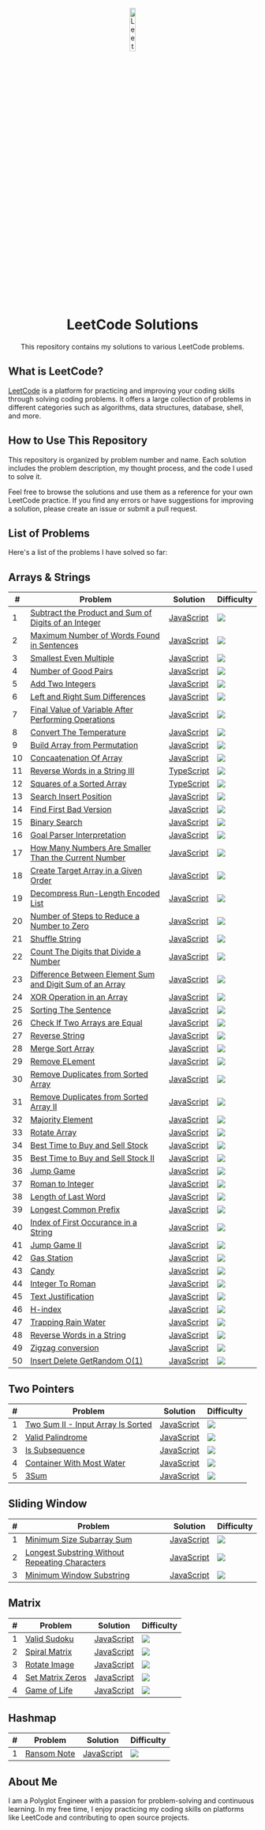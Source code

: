 <p align="center">
  <img src="https://leetcode.com/static/images/LeetCode_logo.png" width="15%" alt="LeetCode Logo"/>
</p>

<h1 align="center">LeetCode Solutions</h1>

<p align="center">This repository contains my solutions to various LeetCode problems.</p>

## What is LeetCode?

[LeetCode](https://leetcode.com/) is a platform for practicing and improving your coding skills through solving coding problems. It offers a large collection of problems in different categories such as algorithms, data structures, database, shell, and more.

## How to Use This Repository

This repository is organized by problem number and name. Each solution includes the problem description, my thought process, and the code I used to solve it.

Feel free to browse the solutions and use them as a reference for your own LeetCode practice. If you find any errors or have suggestions for improving a solution, please create an issue or submit a pull request.

## List of Problems

Here's a list of the problems I have solved so far:

## Arrays & Strings 
| # | Problem | Solution | Difficulty |
|---|---------|----------| ---------- |
| 1 | [Subtract the Product and Sum of Digits of an Integer](https://leetcode.com/problems/subtract-the-product-and-sum-of-digits-of-an-integer/description/) | [JavaScript](./easy/1.SubtractTheProductAndSum.js) | ![](https://img.shields.io/badge/Easy-2EA043) |
| 2 | [Maximum Number of Words Found in Sentences](https://leetcode.com/problems/maximum-number-of-words-found-in-sentences/) | [JavaScript](./easy/2.MostWordsFound.js) | ![](https://img.shields.io/badge/Easy-2EA043) |
| 3 | [Smallest Even Multiple](https://leetcode.com/problems/smallest-even-multiple/) | [JavaScript](./easy/3.SmallestEvenMultiple.js) | ![](https://img.shields.io/badge/Easy-2EA043) |
| 4 | [Number of Good Pairs](https://leetcode.com/problems/number-of-good-pairs/) | [JavaScript](./easy/4.NumberOfGoodPairs.js) | ![](https://img.shields.io/badge/Easy-2EA043) |
| 5 | [Add Two Integers](https://leetcode.com/problems/add-two-integers/) | [JavaScript](./easy/5.AddTwoIntegers.js) | ![](https://img.shields.io/badge/Easy-2EA043) |
| 6 | [Left and Right Sum Differences](https://leetcode.com/problems/left-and-right-sum-differences/) | [JavaScript](./easy/6.LeftRightSumDiference.js) | ![](https://img.shields.io/badge/Easy-2EA043) |
| 7 | [Final Value of Variable After Performing Operations](https://leetcode.com/problems/final-value-of-variable-after-performing-operations/) | [JavaScript](./easy/7.FinalValueAfterOperations.js) | ![](https://img.shields.io/badge/Easy-2EA043) |
| 8 | [Convert The Temperature](https://leetcode.com/problems/convert-the-temperature/) | [JavaScript](./easy/8.ConvertTemperature.js) | ![](https://img.shields.io/badge/Easy-2EA043) |
| 9 | [Build Array from Permutation](https://leetcode.com/problems/build-array-from-permutation/) | [JavaScript](./easy/9.BuildArrayFromPermutation.js) | ![](https://img.shields.io/badge/Easy-2EA043) |
| 10 | [Concaatenation Of Array](https://leetcode.com/problems/concatenation-of-array/) | [JavaScript](./easy/10.ConcatenationOfArray.js) | ![](https://img.shields.io/badge/Easy-2EA043) |
| 11 | [Reverse Words in a String III](https://leetcode.com/problems/reverse-words-in-a-string-iii/) | [TypeScript](./easy/11.ReverseWordsInString.ts) | ![](https://img.shields.io/badge/Easy-2EA043) |
| 12 | [Squares of a Sorted Array](https://leetcode.com/problems/squares-of-a-sorted-array/) | [TypeScript](./easy/12.SortedSquares.ts) | ![](https://img.shields.io/badge/Easy-2EA043) |
| 13 | [Search Insert Position](https://leetcode.com/problems/search-insert-position/) | [JavaScript](./easy/13.SearchInsertPosition.js) | ![](https://img.shields.io/badge/Easy-2EA043) |
| 14 | [Find First Bad Version](https://leetcode.com/problems/first-bad-version/) | [JavaScript](./easy/14.FirstBadVersion.js) | ![](https://img.shields.io/badge/Easy-2EA043) |
| 15 | [Binary Search](https://leetcode.com/problems/binary-search/) | [JavaScript](./easy/15.BinarySearch.js) | ![](https://img.shields.io/badge/Easy-2EA043) |
| 16 | [Goal Parser Interpretation](https://leetcode.com/problems/goal-parser-interpretation/) | [JavaScript](./easy/16.GoalParserInterpretation.js) | ![](https://img.shields.io/badge/Easy-2EA043) |
| 17 | [How Many Numbers Are Smaller Than the Current Number](https://leetcode.com/problems/how-many-numbers-are-smaller-than-the-current-number/) | [JavaScript](./easy/17.SmallerNumbersThanCurrent.js) | ![](https://img.shields.io/badge/Easy-2EA043) |
| 18 | [Create Target Array in a Given Order](https://leetcode.com/problems/create-target-array-in-the-given-order/) | [JavaScript](./easy/18.CreateTargetArrayInOrder.js) | ![](https://img.shields.io/badge/Easy-2EA043) |
| 19 | [Decompress Run-Length Encoded List](https://leetcode.com/problems/decompress-run-length-encoded-list/) | [JavaScript](./easy/19.DecompressRLElist.js) | ![](https://img.shields.io/badge/Easy-2EA043) |
| 20 | [Number of Steps to Reduce a Number to Zero](https://leetcode.com/problems/number-of-steps-to-reduce-a-number-to-zero/) | [JavaScript](./easy/20.NumberOfStepsReductToZero.js) | ![](https://img.shields.io/badge/Easy-2EA043) |
| 21 | [Shuffle String](https://leetcode.com/problems/shuffle-string/) | [JavaScript](./easy/21.ShuffleString.js) | ![](https://img.shields.io/badge/Easy-2EA043) |
| 22 | [Count The Digits that Divide a Number](https://leetcode.com/problems/count-the-digits-that-divide-a-number/) | [JavaScript](./easy/22.CountDigitsThatDivideANumber.js) | ![](https://img.shields.io/badge/Easy-2EA043) |
| 23 | [Difference Between Element Sum and Digit Sum of an Array](https://leetcode.com/problems/difference-between-element-sum-and-digit-sum-of-an-array/) | [JavaScript](./easy/23.DifferenceOfElementAndDigitSum.js) | ![](https://img.shields.io/badge/Easy-2EA043) |
| 24 | [XOR Operation in an Array](https://leetcode.com/problems/xor-operation-in-an-array/) | [JavaScript](./easy/24.XorOperationInArray.js) | ![](https://img.shields.io/badge/Easy-2EA043) |
| 25 | [Sorting The Sentence](https://leetcode.com/problems/sorting-the-sentence/) | [JavaScript](./easy/25.SortSentence.js) | ![](https://img.shields.io/badge/Easy-2EA043) |
| 26 | [Check If Two Arrays are Equal](https://leetcode.com/problems/check-if-two-string-arrays-are-equivalent/) | [JavaScript](./easy/26.ArrayStringsAreEqual.js) | ![](https://img.shields.io/badge/Easy-2EA043) |
| 27 | [Reverse String](https://leetcode.com/problems/reverse-string/) | [JavaScript](./easy/27.ReverseString.js) | ![](https://img.shields.io/badge/Easy-2EA043) |
| 28 | [Merge Sort Array](https://leetcode.com/problems/merge-sorted-array/?envType=study-plan-v2&envId=top-interview-150) | [JavaScript](./easy/28.MergeSortArray.js) | ![](https://img.shields.io/badge/Easy-2EA043) |
| 29 | [Remove ELement](https://leetcode.com/problems/remove-element/?envType=study-plan-v2&envId=top-interview-150) | [JavaScript](./easy/29.RemoveElement.js) | ![](https://img.shields.io/badge/Easy-2EA043) |
| 30 | [Remove Duplicates from Sorted Array](https://leetcode.com/problems/remove-duplicates-from-sorted-array/?envType=study-plan-v2&envId=top-interview-150) | [JavaScript](./easy/30.RemoveDuplicates.js) | ![](https://img.shields.io/badge/Easy-2EA043) |
| 31 | [Remove Duplicates from Sorted Array II](https://leetcode.com/problems/remove-duplicates-from-sorted-array-ii/?envType=study-plan-v2&envId=top-interview-150) | [JavaScript](./medium/2.RemoveDuplicatesII.js) | ![](https://img.shields.io/badge/Medium-ffc04a) |
| 32 | [Majority Element](https://leetcode.com/problems/majority-element/?envType=study-plan-v2&envId=top-interview-150) | [JavaScript](./easy/31.MajorityElement.js) | ![](https://img.shields.io/badge/Easy-2EA043) |
| 33 | [Rotate Array](https://leetcode.com/problems/rotate-array/?envType=study-plan-v2&envId=top-interview-150) | [JavaScript](./medium/1.RotateArray.js) | ![](https://img.shields.io/badge/Medium-ffc04a) |
| 34 | [Best Time to Buy and Sell Stock](https://leetcode.com/problems/best-time-to-buy-and-sell-stock/?envType=study-plan-v2&envId=top-interview-150) | [JavaScript](./easy/32.BestTimeToBuyAndSell.js) | ![](https://img.shields.io/badge/Easy-2EA043) |
| 35 | [Best Time to Buy and Sell Stock II](https://leetcode.com/problems/best-time-to-buy-and-sell-stock-ii/?envType=study-plan-v2&envId=top-interview-150) | [JavaScript](./medium/3.BestTimeToBuyAndSell.js) | ![](https://img.shields.io/badge/Medium-ffc04a) |
| 36 | [Jump Game](https://leetcode.com/problems/jump-game/description/?envType=study-plan-v2&envId=top-interview-150) | [JavaScript](./medium/4.JumpGame.js) | ![](https://img.shields.io/badge/Medium-ffc04a) |
| 37 | [Roman to Integer](https://leetcode.com/problems/roman-to-integer/description/?envType=study-plan-v2&envId=top-interview-150) | [JavaScript](./easy/33.RomanToInteger.js) | ![](https://img.shields.io/badge/Easy-2EA043) |
| 38 | [Length of Last Word](https://leetcode.com/problems/length-of-last-word/description/?envType=study-plan-v2&envId=top-interview-150) | [JavaScript](./easy/34.LenghOfLastWord.js) | ![](https://img.shields.io/badge/Easy-2EA043) |
| 39 | [Longest Common Prefix](https://leetcode.com/problems/longest-common-prefix/description/?envType=study-plan-v2&envId=top-interview-150) | [JavaScript](./easy/35.LongestCommonPrefix.js) | ![](https://img.shields.io/badge/Easy-2EA043) |
| 40 | [Index of First Occurance in a String](https://leetcode.com/problems/find-the-index-of-the-first-occurrence-in-a-string/description/?envType=study-plan-v2&envId=top-interview-150) | [JavaScript](./easy/36.IndexOfFirstOccurance.js) | ![](https://img.shields.io/badge/Easy-2EA043) |
| 41 | [Jump Game II](https://leetcode.com/problems/jump-game-ii/?envType=study-plan-v2&envId=top-interview-150) | [JavaScript](./medium/5.JumpGame.js) | ![](https://img.shields.io/badge/Medium-ffc04a) |
| 42 | [Gas Station](https://leetcode.com/problems/gas-station/description/?envType=study-plan-v2&envId=top-interview-150) | [JavaScript](./medium/6.GasStation.js) | ![](https://img.shields.io/badge/Medium-ffc04a) |
| 43 | [Candy](https://leetcode.com/problems/candy/description/?envType=study-plan-v2&envId=top-interview-150) | [JavaScript](./hard/1.Candy.js) | ![](https://img.shields.io/badge/Hard-cf2738) |
| 44 | [Integer To Roman](https://leetcode.com/problems/integer-to-roman/description/) | [JavaScript](./medium/12.IntegerToRoman.js) | ![](https://img.shields.io/badge/Medium-ffc04a) |
| 45 | [Text Justification](https://leetcode.com/problems/text-justification/description/?envType=study-plan-v2&envId=top-interview-150) | [JavaScript](./hard/2.TextJustification.js) | ![](https://img.shields.io/badge/Hard-cf2738) |
| 46 | [H-index](https://leetcode.com/problems/h-index/description/?envType=study-plan-v2&envId=top-interview-150) | [JavaScript](./medium/8.HIndex.js) | ![](https://img.shields.io/badge/Medium-ffc04a) |
| 47 | [Trapping Rain Water](https://leetcode.com/problems/trapping-rain-water/description/?envType=study-plan-v2&envId=top-interview-150) | [JavaScript](./hard/3.TrappingRainWater.js) | ![](https://img.shields.io/badge/Hard-cf2738) |
| 48 | [Reverse Words in a String](https://leetcode.com/problems/reverse-words-in-a-string/description/?envType=study-plan-v2&envId=top-interview-150) | [JavaScript](./medium/9.ReverseWordsInString.js) | ![](https://img.shields.io/badge/Medium-ffc04a) |
| 49 | [Zigzag conversion](https://leetcode.com/problems/zigzag-conversion/description/?envType=study-plan-v2&envId=top-interview-150) | [JavaScript](./medium/10.ZigzagConversion.js) | ![](https://img.shields.io/badge/Medium-ffc04a) |
| 50 | [Insert Delete GetRandom O(1)](https://leetcode.com/problems/insert-delete-getrandom-o1/description/?envType=study-plan-v2&envId=top-interview-150) | [JavaScript](./medium/11.RandomizedSet.js) | ![](https://img.shields.io/badge/Medium-ffc04a) |

## Two Pointers
| # | Problem | Solution | Difficulty |
|---|---------|----------| ---------- |
| 1 | [Two Sum II - Input Array Is Sorted](https://leetcode.com/problems/two-sum-ii-input-array-is-sorted/description/?envType=study-plan-v2&envId=top-interview-150) | [JavaScript](./twoPointers/1.TwoSum.js) | ![](https://img.shields.io/badge/Medium-ffc04a) |
| 2 | [Valid Palindrome](https://leetcode.com/problems/valid-palindrome/description/?envType=study-plan-v2&envId=top-interview-150) | [JavaScript](./twoPointers/3.ValidPalindrome.js) | ![](https://img.shields.io/badge/Medium-ffc04a) |
| 3 | [Is Subsequence](https://leetcode.com/problems/is-subsequence/description/?envType=study-plan-v2&envId=top-interview-150) | [JavaScript](./twoPointers/4.IsSubsequence.js) | ![](https://img.shields.io/badge/Easy-2EA043) |
| 4 | [Container With Most Water](https://leetcode.com/problems/container-with-most-water/description/?envType=study-plan-v2&envId=top-interview-150) | [JavaScript](./twoPointers/5.ContainerWithMostWater.js) | ![](https://img.shields.io/badge/Medium-ffc04a) |
| 5 | [3Sum](https://leetcode.com/problems/3sum/?envType=study-plan-v2&envId=top-interview-150) | [JavaScript](./twoPointers/2.ThreeSum.js) | ![](https://img.shields.io/badge/Medium-ffc04a) |

## Sliding Window
| # | Problem | Solution | Difficulty |
|---|---------|----------| ---------- |
| 1 | [Minimum Size Subarray Sum](https://leetcode.com/problems/minimum-size-subarray-sum/description/?envType=study-plan-v2&envId=top-interview-150) | [JavaScript](./slidingWindow/1.MinSubArrayLen.js) | ![](https://img.shields.io/badge/Medium-ffc04a) |
| 2 | [Longest Substring Without Repeating Characters](https://leetcode.com/problems/longest-substring-without-repeating-characters/description/?envType=study-plan-v2&envId=top-interview-150) | [JavaScript](./slidingWindow/2.LengthOfLongestSubString.js) | ![](https://img.shields.io/badge/Medium-ffc04a) |
| 3 | [Minimum Window Substring](https://leetcode.com/problems/minimum-window-substring/description/) | [JavaScript](./slidingWindow/3.MinimumWindowSubString.js) | ![](https://img.shields.io/badge/Hard-cf2738) |

## Matrix
| # | Problem | Solution | Difficulty |
|---|---------|----------| ---------- |
| 1 | [Valid Sudoku](https://leetcode.com/problems/valid-sudoku/description/?envType=study-plan-v2&envId=top-interview-150) | [JavaScript](./matrix/1.ValidSudoku.js) | ![](https://img.shields.io/badge/Medium-ffc04a) |
| 2 | [Spiral Matrix](https://leetcode.com/problems/spiral-matrix/description/?envType=study-plan-v2&envId=top-interview-150) | [JavaScript](./matrix/2.SpiralMatrix.js) | ![](https://img.shields.io/badge/Medium-ffc04a) |
| 3 | [Rotate Image](https://leetcode.com/problems/rotate-image/description/?envType=study-plan-v2&envId=top-interview-150) | [JavaScript](./matrix/3.RotateImage.js) | ![](https://img.shields.io/badge/Medium-ffc04a) |
| 4 | [Set Matrix Zeros](https://leetcode.com/problems/set-matrix-zeroes/description/?envType=study-plan-v2&envId=top-interview-150) | [JavaScript](./matrix/4.SetMatrixZeros.js) | ![](https://img.shields.io/badge/Medium-ffc04a) |
| 4 | [Game of Life](https://leetcode.com/problems/game-of-life/description/?envType=study-plan-v2&envId=top-interview-150) | [JavaScript](./matrix/5.GameOfLife.js) | ![](https://img.shields.io/badge/Medium-ffc04a) |

## Hashmap
| # | Problem | Solution | Difficulty |
|---|---------|----------| ---------- |
| 1 | [Ransom Note](https://leetcode.com/problems/ransom-note/description/?envType=study-plan-v2&envId=top-interview-150) | [JavaScript](./hashmap/1.RansomNote.js) | ![](https://img.shields.io/badge/Easy-2EA043) |


## About Me

I am a Polyglot Engineer with a passion for problem-solving and continuous learning. In my free time, I enjoy practicing my coding skills on platforms like LeetCode and contributing to open source projects.
